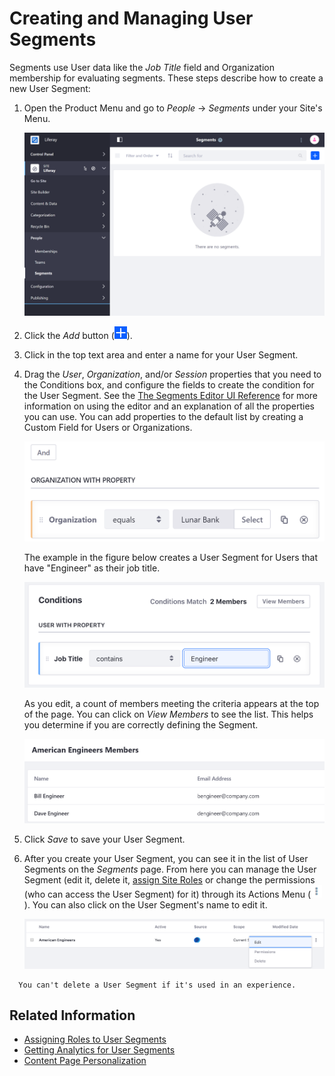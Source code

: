 # Creating and Managing User Segments

Segments use User data like the _Job Title_ field and Organization membership for evaluating segments. These steps describe how to create a new User Segment:

1. Open the Product Menu and go to _People_ &rarr; _Segments_ under your Site's Menu.

    ![Add User Segments from the People Menu.](./creating-and-managing-user-segments/images/01.png)

1. Click the _Add_ button (![Add](../../../images/icon-add.png)).
1. Click in the top text area and enter a name for your User Segment.
1. Drag the _User_, _Organization_, and/or _Session_ properties that you need to the Conditions box, and configure the fields to create the condition for the User Segment. See the [The Segments Editor UI Reference](./segments-editor-ui-reference.md) for more information on using the editor and an explanation of all the properties you can use. You can add properties to the default list by creating a Custom Field<!-- link todo --> for Users or Organizations.

    ![You can prevent typos by directly selecting Organizations through the interface.](./creating-and-managing-user-segments/images/02.png)

    The example in the figure below creates a User Segment for Users that have "Engineer" as their job title.

    ![Setting the comparator to contains includes variations of Engineer like Software Engineer in the segment.](./creating-and-managing-user-segments/images/03.png)

    As you edit, a count of members meeting the criteria appears at the top of the page. You can click on _View Members_ to see the list. This helps you determine if you are correctly defining the Segment.

    ![You can view the list of Segment members at any time.](./creating-and-managing-user-segments/images/04.png)

1. Click _Save_ to save your User Segment.
1. After you create your User Segment, you can see it in the list of User Segments on the _Segments_ page. From here you can manage the User Segment (edit it, delete it, [assign Site Roles](../../../users-and-permissions/roles-and-permissions/assigning-roles-to-user-segments.md) or change the permissions (who can access the User Segment) for it) through its Actions Menu (![Actions](../../../images/icon-actions.png)). You can also click on the User Segment's name to edit it.

    ![You can edit, delete or manage permissions from the actions menu.](./creating-and-managing-user-segments/images/05.png)

```note::
  You can't delete a User Segment if it's used in an experience.
```

## Related Information

-   [Assigning Roles to User Segments](../../../users-and-permissions/roles-and-permissions/assigning-roles-to-user-segments.md)
-   [Getting Analytics for User Segments](./getting-analytics-for-user-segments.md)
-   [Content Page Personalization](../experience-personalization/content-page-personalization.md)
